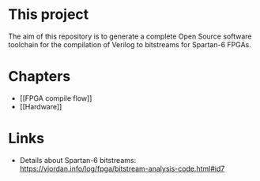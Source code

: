 
# This project

The aim of this repository is to generate
a complete Open Source software toolchain
for the compilation of Verilog to bitstreams for Spartan-6 FPGAs.

# Chapters

* [[FPGA compile flow]]
* [[Hardware]]

# Links
* Details about Spartan-6 bitstreams: https://vjordan.info/log/fpga/bitstream-analysis-code.html#id7

